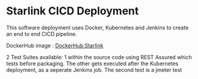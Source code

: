 # Starlink CICD Deployment

<p> This software deployment uses Docker, Kubernetes and Jenkins to create an end to end CICD pipeline.  </p>

<p> DockerHub image : <a href="https://hub.docker.com/repository/docker/donmanula/starlink" target="_blank"> DockerHub:Starlink</a></p>

<p>2 Test Suites available: 1 within the source code using REST Assured which tests before packaging. The other gets executed after the Kubernetes deployment, as a seperate Jenkins job. The second test is a jmeter test</p>


